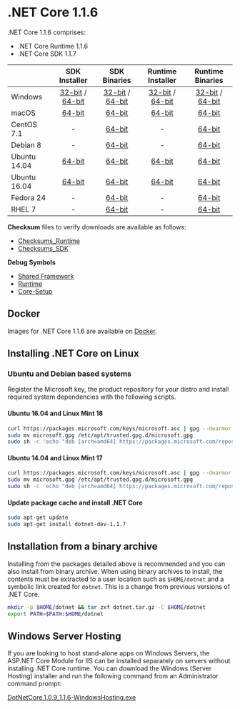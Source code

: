 # .NET Core 1.1.6

.NET Core 1.1.6 comprises:

* .NET Core Runtime 1.1.6
* .NET Core SDK 1.1.7

|         | SDK Installer                                         | SDK Binaries                                                         | Runtime Installer                                                  | Runtime Binaries                                                   |
| ------- | :---------------------------------------------------: | :-------------------------------------------------------------------:| :----------------------------------------------------------------: | :----------------------------------------------------------------: |
| Windows                 | [32-bit](https://download.microsoft.com/download/4/E/6/4E64A465-F02E-43AD-9A86-A08A223A82C3/dotnet-dev-win-x86.1.1.7.exe) / [64-bit](https://download.microsoft.com/download/4/E/6/4E64A465-F02E-43AD-9A86-A08A223A82C3/dotnet-dev-win-x64.1.1.7.exe)  | [32-bit](https://download.microsoft.com/download/4/E/6/4E64A465-F02E-43AD-9A86-A08A223A82C3/dotnet-dev-win-x86.1.1.7.zip) / [64-bit](https://download.microsoft.com/download/4/E/6/4E64A465-F02E-43AD-9A86-A08A223A82C3/dotnet-dev-win-x64.1.1.7.zip) | [32-bit](https://download.microsoft.com/download/A/7/E/A7EF2AFF-F77B-4F77-A21B-0F7BD09A4065/dotnet-win-x86.1.1.6.exe) / [64-bit](https://download.microsoft.com/download/A/7/E/A7EF2AFF-F77B-4F77-A21B-0F7BD09A4065/dotnet-win-x64.1.1.6.exe) | [32-bit](https://download.microsoft.com/download/A/7/E/A7EF2AFF-F77B-4F77-A21B-0F7BD09A4065/dotnet-win-x86.1.1.6.zip) / [64-bit](https://download.microsoft.com/download/A/7/E/A7EF2AFF-F77B-4F77-A21B-0F7BD09A4065/dotnet-win-x64.1.1.6.zip) |
| macOS                   | [64-bit](https://download.microsoft.com/download/4/E/6/4E64A465-F02E-43AD-9A86-A08A223A82C3/dotnet-dev-osx-x64.1.1.7.pkg)  | [64-bit](https://download.microsoft.com/download/4/E/6/4E64A465-F02E-43AD-9A86-A08A223A82C3/dotnet-dev-osx-x64.1.1.7.tar.gz)                          | [64-bit](https://download.microsoft.com/download/A/7/E/A7EF2AFF-F77B-4F77-A21B-0F7BD09A4065/dotnet-osx-x64.1.1.6.pkg) | [64-bit](https://download.microsoft.com/download/A/7/E/A7EF2AFF-F77B-4F77-A21B-0F7BD09A4065/dotnet-osx-x64.1.1.6.tar.gz) |
| CentOS 7.1              | -                                                         | [64-bit](https://download.microsoft.com/download/4/E/6/4E64A465-F02E-43AD-9A86-A08A223A82C3/dotnet-dev-centos-x64.1.1.7.tar.gz)                          | - | [64-bit](https://download.microsoft.com/download/A/7/E/A7EF2AFF-F77B-4F77-A21B-0F7BD09A4065/dotnet-centos-x64.1.1.6.tar.gz) |
| Debian 8                | -                                                         | [64-bit](https://download.microsoft.com/download/4/E/6/4E64A465-F02E-43AD-9A86-A08A223A82C3/dotnet-dev-debian-x64.1.1.7.tar.gz)                          | - | [64-bit](https://download.microsoft.com/download/A/7/E/A7EF2AFF-F77B-4F77-A21B-0F7BD09A4065/dotnet-debian-x64.1.1.6.tar.gz) |
| Ubuntu 14.04            |[64-bit](https://download.microsoft.com/download/4/E/6/4E64A465-F02E-43AD-9A86-A08A223A82C3/dotnet-sdk-ubuntu-x64.1.1.7.deb)   | [64-bit](https://download.microsoft.com/download/4/E/6/4E64A465-F02E-43AD-9A86-A08A223A82C3/dotnet-dev-ubuntu-x64.1.1.7.tar.gz)                          |[64-bit](https://download.microsoft.com/download/A/7/E/A7EF2AFF-F77B-4F77-A21B-0F7BD09A4065/dotnet-sharedframework-ubuntu-x64.1.1.6.deb) | [64-bit](https://download.microsoft.com/download/A/7/E/A7EF2AFF-F77B-4F77-A21B-0F7BD09A4065/dotnet-ubuntu-x64.1.1.6.tar.gz) |
| Ubuntu 16.04            |[64-bit](https://download.microsoft.com/download/4/E/6/4E64A465-F02E-43AD-9A86-A08A223A82C3/dotnet-sdk-ubuntu.16.04-x64.1.1.7.deb)   | [64-bit](https://download.microsoft.com/download/4/E/6/4E64A465-F02E-43AD-9A86-A08A223A82C3/dotnet-dev-ubuntu.16.04-x64.1.1.7.tar.gz)                          |[64-bit](https://download.microsoft.com/download/A/7/E/A7EF2AFF-F77B-4F77-A21B-0F7BD09A4065/dotnet-sharedframework-ubuntu.16.04-x64.1.1.6.deb) | [64-bit](https://download.microsoft.com/download/A/7/E/A7EF2AFF-F77B-4F77-A21B-0F7BD09A4065/dotnet-ubuntu.16.04-x64.1.1.6.tar.gz) |
| Fedora 24               | -                                                         | [64-bit](https://download.microsoft.com/download/4/E/6/4E64A465-F02E-43AD-9A86-A08A223A82C3/dotnet-dev-fedora.24-x64.1.1.7.tar.gz)                          | - | [64-bit](https://download.microsoft.com/download/A/7/E/A7EF2AFF-F77B-4F77-A21B-0F7BD09A4065/dotnet-rhel-x64.1.1.6.tar.gz) |
| RHEL 7                  | -                                                         | [64-bit](https://download.microsoft.com/download/4/E/6/4E64A465-F02E-43AD-9A86-A08A223A82C3/dotnet-dev-rhel-x64.1.1.7.tar.gz)                          | - | [64-bit](https://download.microsoft.com/download/A/7/E/A7EF2AFF-F77B-4F77-A21B-0F7BD09A4065/dotnet-rhel-x64.1.1.6.tar.gz) |

**Checksum** files to verify downloads are available as follows:
* [Checksums_Runtime](https://dotnetcli.blob.core.windows.net/dotnet/checksums/1.1.6-runtime-sha.txt)
* [Checksums_SDK](https://dotnetcli.blob.core.windows.net/dotnet/checksums/1.1.7-sdk-sha.txt)

**Debug Symbols**
* [Shared Framework](https://download.microsoft.com/download/A/7/E/A7EF2AFF-F77B-4F77-A21B-0F7BD09A4065/corefx-1.1.6-symbols.zip)
* [Runtime](https://download.microsoft.com/download/A/7/E/A7EF2AFF-F77B-4F77-A21B-0F7BD09A4065/coreclr-1.1.6-symbols.zip)
* [Core-Setup](https://download.microsoft.com/download/A/7/E/A7EF2AFF-F77B-4F77-A21B-0F7BD09A4065/core-setup-1.1.6-symbols.zip)

## Docker

Images for .NET Core 1.1.6 are available on [Docker](https://hub.docker.com/r/microsoft/dotnet/).

## Installing .NET Core on Linux

### Ubuntu and Debian based systems

Register the Microsoft key, the product repository for your distro and install required system dependencies with the following scripts.

#### Ubuntu 16.04 and Linux Mint 18

```bash
curl https://packages.microsoft.com/keys/microsoft.asc | gpg --dearmor > microsoft.gpg
sudo mv microsoft.gpg /etc/apt/trusted.gpg.d/microsoft.gpg
sudo sh -c 'echo "deb [arch=amd64] https://packages.microsoft.com/repos/microsoft-ubuntu-xenial-prod xenial main" > /etc/apt/sources.list.d/dotnetdev.list'
```

#### Ubuntu 14.04 and Linux Mint 17

```bash
curl https://packages.microsoft.com/keys/microsoft.asc | gpg --dearmor > microsoft.gpg
sudo mv microsoft.gpg /etc/apt/trusted.gpg.d/microsoft.gpg
sudo sh -c 'echo "deb [arch=amd64] https://packages.microsoft.com/repos/microsoft-ubuntu-trusty-prod trusty main" > /etc/apt/sources.list.d/dotnetdev.list'
```

#### Update package cache and install .NET Core

```bash
sudo apt-get update
sudo apt-get install dotnet-dev-1.1.7
```

## Installation from a binary archive

Installing from the packages detailed above is recommended and you can also install from binary archive. When using binary archives to install, the contents must be extracted to a user location such as `$HOME/dotnet` and a symbolic link created for `dotnet`. This is a change from previous versions of .NET Core.

```bash
mkdir -p $HOME/dotnet && tar zxf dotnet.tar.gz -C $HOME/dotnet
export PATH=$PATH:$HOME/dotnet
```

## Windows Server Hosting

If you are looking to host stand-alone apps on Windows Servers, the ASP.NET Core Module for IIS can be installed separately on servers without installing .NET Core runtime. You can download the Windows (Server Hosting) installer and run the following command from an Administrator command prompt:

[DotNetCore.1.0.9_1.1.6-WindowsHosting.exe](https://download.microsoft.com/download/A/7/E/A7EF2AFF-F77B-4F77-A21B-0F7BD09A4065/DotNetCore.1.0.9_1.1.6-WindowsHosting.exe)
